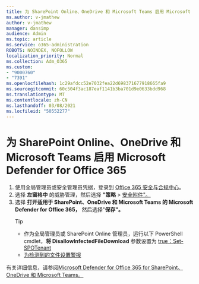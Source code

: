 ```yaml
---
title: 为 SharePoint Online、OneDrive 和 Microsoft Teams 启用 Microsoft Defender for Office 365
ms.author: v-jmathew
author: v-jmathew
manager: dansimp
audience: Admin
ms.topic: article
ms.service: o365-administration
ROBOTS: NOINDEX, NOFOLLOW
localization_priority: Normal
ms.collection: Adm_O365
ms.custom:
- "9000760"
- "7391"
ms.openlocfilehash: 1c29afdcc52e7032fea22d698371677918665fa9
ms.sourcegitcommit: 60c504f3ac187eaf1141b3ba701d9e0633bdd968
ms.translationtype: MT
ms.contentlocale: zh-CN
ms.lasthandoff: 03/08/2021
ms.locfileid: "50552277"
---
```

# <a name="enable-microsoft-defender-for-office-365-for-sharepoint-online-onedrive-and-microsoft-teams"></a>为 SharePoint Online、OneDrive 和 Microsoft Teams 启用 Microsoft Defender for Office 365

1. 使用全局管理员或安全管理员凭据，登录到 [Office 365 安全与合规中心](https://protection.office.com/)。
2. 选择 **左窗格中** 的威胁管理，然后选择 **"策略**  >  [安全附件"。](https://protection.office.com/safeattachment)
3. 选择 **打开适用于 SharePoint、OneDrive 和 Microsoft Teams 的 Microsoft Defender for Office 365，** 然后选择"**保存"。**
    > [!TIP]
    >
    > - 作为全局管理员或 SharePoint Online 管理员，运行以下 PowerShell cmdlet，**将 DisallowInfectedFileDownload** 参数设置为 [true：Set-SPOTenant](https://go.microsoft.com/fwlink/?linkid=2092301) 
    > - [为检测到的文件设置警报](https://go.microsoft.com/fwlink/?linkid=2092110)

有关详细信息，请参阅[Microsoft Defender for Office 365 for SharePoint、OneDrive 和 Microsoft Teams。](https://go.microsoft.com/fwlink/?linkid=2092041)
